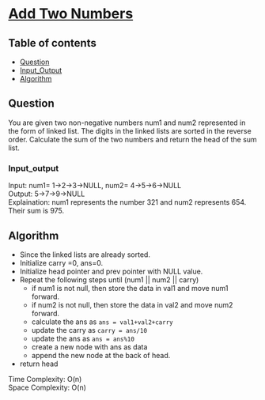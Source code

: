 # [Add Two Numbers](https://www.codingninjas.com/codestudio/problems/add-two-numbers-as-linked-lists_8230833?challengeSlug=striver-sde-challenge&leftPanelTab=1)

## Table of contents

- [Question](#question)
- [Input_Output](#input_output)
- [Algorithm](#algorithm)

## Question
You are given two non-negative numbers num1 and num2 represented in the form of linked list.
The digits in the linked lists are sorted in the reverse order. Calculate the sum of the two numbers and return the head of the sum list.

### Input_output
Input: num1= 1->2->3->NULL, num2= 4->5->6->NULL </br>
Output: 5->7->9->NULL </br>
Explaination: num1 represents the number 321 and num2 represents 654. Their sum is 975.

## Algorithm
- Since the linked lists are already sorted.
- Initialize carry =0, ans=0.
- Initialize head pointer and prev pointer with NULL value.
- Repeat the following steps until (num1 || num2 || carry)
    - if num1 is not null, then store the data in val1 and move num1 forward.
    - if num2 is not null, then store the data in val2 and move num2 forward.
    - calculate the ans as <code>ans = val1+val2+carry </code>
    - update the carry as <code>carry = ans/10</code>
    - update the ans as <code>ans = ans%10</code>
    - create a new node with ans as data
    - append the new node at the back of head.
- return head

Time Complexity: O(n)</br>
Space Complexity: O(n)
